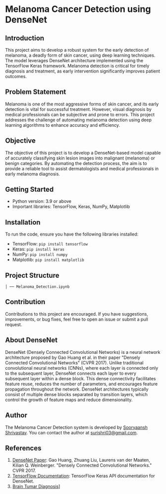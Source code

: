 # Melanoma Cancer Detection using DenseNet

## Introduction
This project aims to develop a robust system for the early detection of melanoma, a deadly form of skin cancer, using deep learning techniques. The model leverages DenseNet architecture implemented using the TensorFlow Keras framework. Melanoma detection is critical for timely diagnosis and treatment, as early intervention significantly improves patient outcomes.

## Problem Statement
Melanoma is one of the most aggressive forms of skin cancer, and its early detection is vital for successful treatment. However, visual diagnosis by medical professionals can be subjective and prone to errors. This project addresses the challenge of automating melanoma detection using deep learning algorithms to enhance accuracy and efficiency.

## Objective
The objective of this project is to develop a DenseNet-based model capable of accurately classifying skin lesion images into malignant (melanoma) or benign categories. By automating the detection process, the aim is to provide a reliable tool to assist dermatologists and medical professionals in early melanoma diagnosis.

## Getting Started
- Python version: 3.9 or above
- Important libraries: TensorFlow, Keras, NumPy, Matplotlib

## Installation
To run the code, ensure you have the following libraries installed:
- TensorFlow: `pip install tensorflow`
- Keras: `pip install keras`
- NumPy: `pip install numpy`
- Matplotlib: `pip install matplotlib`

## Project Structure
    │ ── Melanoma_Detection.ipynb
  

## Contribution
Contributions to this project are encouraged. If you have suggestions, improvements, or bug fixes, feel free to open an issue or submit a pull request.

## About DenseNet
DenseNet (Densely Connected Convolutional Networks) is a neural network architecture proposed by Gao Huang et al. in their paper "Densely Connected Convolutional Networks" (CVPR 2017). Unlike traditional convolutional neural networks (CNNs), where each layer is connected only to the subsequent layer, DenseNet connects each layer to every subsequent layer within a dense block. This dense connectivity facilitates feature reuse, reduces the number of parameters, and encourages feature propagation throughout the network. DenseNet architectures typically consist of multiple dense blocks separated by transition layers, which control the growth of feature maps and reduce dimensionality.

## Author
The Melanoma Cancer Detection system is developed by [Sooryaansh Shrivastav](https://github.com/sooryaanshshrivastav). You can contact the author at [surishri03@gmail.com](mailto:surishri03@gmail.com).

## References
1. [DenseNet Paper](https://arxiv.org/abs/1608.06993): Gao Huang, Zhuang Liu, Laurens van der Maaten, Kilian Q. Weinberger. "Densely Connected Convolutional Networks." CVPR 2017.
2. [TensorFlow Documentation](https://www.tensorflow.org/api_docs/python/tf/keras/applications/DenseNet121): TensorFlow Keras API documentation for DenseNet.
3. [Brain Tumar Diagnosis](https://github.com/restlesshornet/MRI-Brain-Tumor-Diagnosis/tree/main)]

